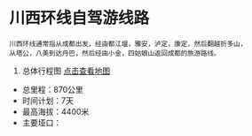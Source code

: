 # 川西环线自驾游线路
    川西环线通常指从成都出发，经由都江堰，雅安，泸定，康定，然后翻越折多山，
    从塔公，八美到达丹巴，然后经由小金，四姑娘山返回成都的旅游路线。
1. 总体行程图
[点击查看地图](https://github.com/tuyah/West-Sichuan-Loop/blob/master/Overall_map.jpg)
- 总里程：870公里
- 时间计划：7天
- 最高海拔：4400米
- 主要垭口：
